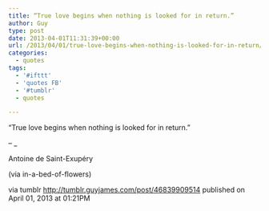 ```yaml
---
title: “True love begins when nothing is looked for in return.”
author: Guy
type: post
date: 2013-04-01T11:31:39+00:00
url: /2013/04/01/true-love-begins-when-nothing-is-looked-for-in-return/
categories:
  - quotes
tags:
  - '#ifttt'
  - 'quotes FB'
  - '#tumblr'
  - quotes

---
```

“True love begins when nothing is looked for in return.”

&#8211; _</p> 

Antoine de Saint-Exupéry 

(via in-a-bed-of-flowers)

</em>

via tumblr http://tumblr.guyjames.com/post/46839909514 published on April 01, 2013 at 01:21PM